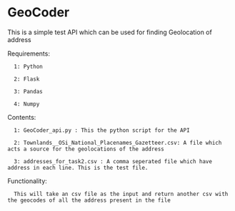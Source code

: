 # GeoCoder
This is a simple test API which can be used for finding Geolocation of address

Requirements:

      1: Python
      
      2: Flask
      
      3: Pandas
      
      4: Numpy
 
 
Contents:

      1: GeoCoder_api.py : This the python script for the API
      
      2: Townlands__OSi_National_Placenames_Gazetteer.csv: A file which acts a source for the geolocations of the address
      
      3: addresses_for_task2.csv : A comma seperated file which have address in each line. This is the test file.



Functionality:
      
      This will take an csv file as the input and return another csv with the geocodes of all the address present in the file
      
